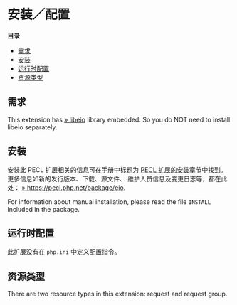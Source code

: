 安装／配置
==========

**目录**

-   [需求](/eio/setup.html#需求)
-   [安装](/eio/setup.html#安装)
-   [运行时配置](/eio/setup.html#运行时配置)
-   [资源类型](/eio/setup.html#资源类型)

需求
----

This extension has
<a href="http://software.schmorp.de/pkg/libeio.html" class="link external">» libeio</a>
library embedded. So you do NOT need to install libeio separately.

安装
----

安装此 PECL 扩展相关的信息可在手册中标题为
<a href="/install/pecl.html" class="link">PECL 扩展的安装</a>章节中找到。更多信息如新的发行版本、下载、源文件、
维护人员信息及变更日志等，都在此处：
<a href="https://pecl.php.net/package/eio" class="link external">» https://pecl.php.net/package/eio</a>.

For information about manual installation, please read the file
`INSTALL` included in the package.

运行时配置
----------

此扩展没有在 `php.ini` 中定义配置指令。

资源类型
--------

There are two resource types in this extension: request and request
group.
